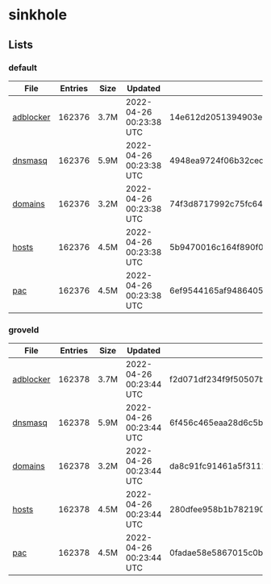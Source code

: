 # sinkhole

## Lists

### default

|File|Entries|Size|Updated|Hash|
|-|-|-|-|-|
|[adblocker](https://raw.githubusercontent.com/groveld/sinkhole/lists/default/adblocker.txt)|162376|3.7M|2022-04-26 00:23:38 UTC|14e612d2051394903eb29b720ddfe7e873c916f02d1090520ecd402f7a394b4e|
|[dnsmasq](https://raw.githubusercontent.com/groveld/sinkhole/lists/default/dnsmasq.txt)|162376|5.9M|2022-04-26 00:23:38 UTC|4948ea9724f06b32cecb0556558018475b06566aeed3dc6229d5fab8407dad91|
|[domains](https://raw.githubusercontent.com/groveld/sinkhole/lists/default/domains.txt)|162376|3.2M|2022-04-26 00:23:38 UTC|74f3d8717992c75fc64d97fba802aa082e7509808dac88f1105e5dc1f4cbef71|
|[hosts](https://raw.githubusercontent.com/groveld/sinkhole/lists/default/hosts.txt)|162376|4.5M|2022-04-26 00:23:38 UTC|5b9470016c164f890f068cd6f3dff96bc5149d4ed7fa41fa30d04d2499faade2|
|[pac](https://raw.githubusercontent.com/groveld/sinkhole/lists/default/pac.txt)|162376|4.5M|2022-04-26 00:23:38 UTC|6ef9544165af94864059ffc5b99f95f66749700c1d00e11375f20d0bb9425c7f|

### groveld

|File|Entries|Size|Updated|Hash|
|-|-|-|-|-|
|[adblocker](https://raw.githubusercontent.com/groveld/sinkhole/lists/groveld/adblocker.txt)|162378|3.7M|2022-04-26 00:23:44 UTC|f2d071df234f9f50507b4b7955c5f973f53cba5990d0538cbf3cab2a59aaf500|
|[dnsmasq](https://raw.githubusercontent.com/groveld/sinkhole/lists/groveld/dnsmasq.txt)|162378|5.9M|2022-04-26 00:23:44 UTC|6f456c465eaa28d6c5b5a7249fbc47816d7968b46990ec1ff96d1dbe2f557926|
|[domains](https://raw.githubusercontent.com/groveld/sinkhole/lists/groveld/domains.txt)|162378|3.2M|2022-04-26 00:23:44 UTC|da8c91fc91461a5f31115e1774b74529befca07159856efa93f04e0fffe179f2|
|[hosts](https://raw.githubusercontent.com/groveld/sinkhole/lists/groveld/hosts.txt)|162378|4.5M|2022-04-26 00:23:44 UTC|280dfee958b1b7821903626cd4f3603c42877cfd7b0fba06353920c0736d688b|
|[pac](https://raw.githubusercontent.com/groveld/sinkhole/lists/groveld/pac.txt)|162378|4.5M|2022-04-26 00:23:44 UTC|0fadae58e5867015c0bff0c7b025988d22cae0a2799f1ba2ce0d6465e45334d4|

